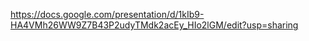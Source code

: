 https://docs.google.com/presentation/d/1kIb9-HA4VMh26WW9Z7B43P2udyTMdk2acEy_HIo2lGM/edit?usp=sharing
